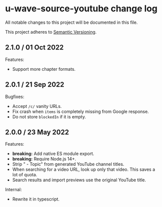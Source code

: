 # u-wave-source-youtube change log

All notable changes to this project will be documented in this file.

This project adheres to [Semantic Versioning](http://semver.org/).

## 2.1.0 / 01 Oct 2022
Features:
* Support more chapter formats.

## 2.0.1 / 21 Sep 2022
Bugfixes:
 * Accept `/c/` vanity URLs.
 * Fix crash when `items` is completely missing from Google response.
 * Do not store `blockedIn` if it is empty.

## 2.0.0 / 23 May 2022
Features:
 * **breaking:** Add native ES module export.
 * **breaking:** Require Node.js 14+.
 * Strip " - Topic" from generated YouTube channel titles.
 * When searching for a video URL, look up only that video. This saves a lot of quota.
 * Search results and import previews use the original YouTube title.

Internal:
 * Rewrite it in typescript.
